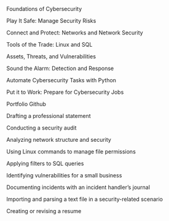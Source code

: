 Foundations of Cybersecurity

Play It Safe: Manage Security Risks

Connect and Protect: Networks and Network Security

Tools of the Trade: Linux and SQL

Assets, Threats, and Vulnerabilities

Sound the Alarm: Detection and Response

Automate Cybersecurity Tasks with Python

Put it to Work: Prepare for Cybersecurity Jobs



Portfolio Github

Drafting a professional statement

Conducting a security audit

Analyzing network structure and security

Using Linux commands to manage file permissions

Applying filters to SQL queries

Identifying vulnerabilities for a small business

Documenting incidents with an incident handler’s journal 

Importing and parsing a text file in a security-related scenario

Creating or revising a resume

